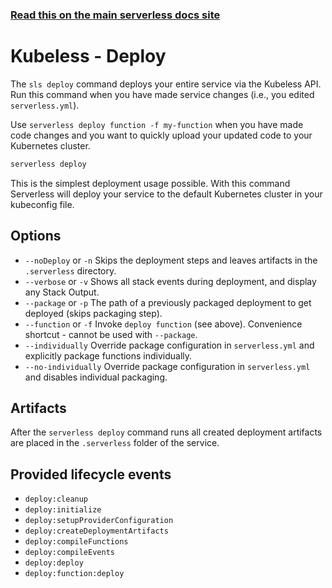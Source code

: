 <!--
title: Serverless Framework Commands - Kubeless - Deploy
menuText: deploy
menuOrder: 2
description: Deploy your service to the specified provider
layout: Doc
-->

<!-- DOCS-SITE-LINK:START automatically generated  -->
### [Read this on the main serverless docs site](https://www.serverless.com/framework/docs/providers/kubeless/cli-reference/deploy)
<!-- DOCS-SITE-LINK:END -->

# Kubeless - Deploy

The `sls deploy` command deploys your entire service via the Kubeless API. Run this command when you have made service changes (i.e., you edited `serverless.yml`).

Use `serverless deploy function -f my-function` when you have made code changes and you want to quickly upload your updated code to your Kubernetes cluster.

```bash
serverless deploy
```

This is the simplest deployment usage possible. With this command Serverless will deploy your service to the default Kubernetes cluster in your kubeconfig file.

## Options
- `--noDeploy` or `-n` Skips the deployment steps and leaves artifacts in the `.serverless` directory.
- `--verbose` or `-v` Shows all stack events during deployment, and display any Stack Output.
- `--package` or `-p` The path of a previously packaged deployment to get deployed (skips packaging step).
- `--function` or `-f` Invoke `deploy function` (see above). Convenience shortcut - cannot be used with `--package`.
- `--individually` Override package configuration in `serverless.yml` and explicitly package functions individually.
- `--no-individually` Override package configuration in `serverless.yml` and disables individual packaging.

## Artifacts

After the `serverless deploy` command runs all created deployment artifacts are placed in the `.serverless` folder of the service.

## Provided lifecycle events
- `deploy:cleanup`
- `deploy:initialize`
- `deploy:setupProviderConfiguration`
- `deploy:createDeploymentArtifacts`
- `deploy:compileFunctions`
- `deploy:compileEvents`
- `deploy:deploy`
- `deploy:function:deploy`
